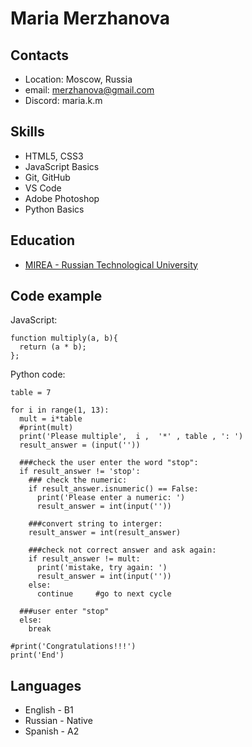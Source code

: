 # Maria Merzhanova

## Contacts

- Location: Moscow, Russia
- email: merzhanova@gmail.com
- Discord: maria.k.m

## Skills

- HTML5, CSS3
- JavaScript Basics
- Git, GitHub
- VS Code
- Adobe Photoshop
- Python Basics

## Education

- [MIREA - Russian Technological University](https://english.mirea.ru/)

## Code example

JavaScript:

```
function multiply(a, b){
  return (a * b);
};
```

Python code:

```
table = 7

for i in range(1, 13):
  mult = i*table
  #print(mult)
  print('Please multiple',  i ,  '*' , table , ': ')
  result_answer = (input(''))

  ###check the user enter the word "stop":
  if result_answer != 'stop':
    ### check the numeric:
    if result_answer.isnumeric() == False:
      print('Please enter a numeric: ')
      result_answer = int(input(''))

    ###convert string to interger:
    result_answer = int(result_answer)

    ###check not correct answer and ask again:
    if result_answer != mult:
      print('mistake, try again: ')
      result_answer = int(input(''))
    else:
      continue     #go to next cycle

  ###user enter "stop"
  else:
    break

#print('Congratulations!!!')
print('End')
```

## Languages

- English - B1
- Russian - Native
- Spanish - A2